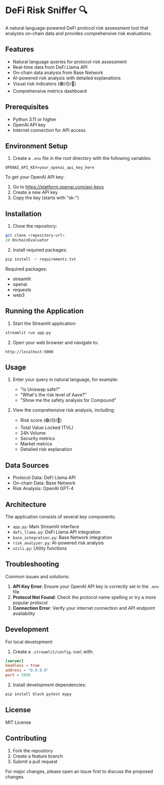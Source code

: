 # DeFi Risk Sniffer 🔍

A natural language-powered DeFi protocol risk assessment tool that analyzes on-chain data and provides comprehensive risk evaluations.

## Features

- Natural language queries for protocol risk assessment
- Real-time data from DeFi Llama API
- On-chain data analysis from Base Network
- AI-powered risk analysis with detailed explanations
- Visual risk indicators (🟢/🟡/🔴)
- Comprehensive metrics dashboard

## Prerequisites

- Python 3.11 or higher
- OpenAI API key
- Internet connection for API access

## Environment Setup

1. Create a `.env` file in the root directory with the following variables:

```env
OPENAI_API_KEY=your_openai_api_key_here
```

To get your OpenAI API key:
1. Go to https://platform.openai.com/api-keys
2. Create a new API key
3. Copy the key (starts with "sk-")

## Installation

1. Clone the repository:
```bash
git clone <repository-url>
cd OnchainEvaluator
```

2. Install required packages:
```bash
pip install -r requirements.txt
```

Required packages:
- streamlit
- openai
- requests
- web3

## Running the Application

1. Start the Streamlit application:
```bash
streamlit run app.py
```

2. Open your web browser and navigate to:
```
http://localhost:5000
```

## Usage

1. Enter your query in natural language, for example:
   - "Is Uniswap safe?"
   - "What's the risk level of Aave?"
   - "Show me the safety analysis for Compound"

2. View the comprehensive risk analysis, including:
   - Risk score (🟢/🟡/🔴)
   - Total Value Locked (TVL)
   - 24h Volume
   - Security metrics
   - Market metrics
   - Detailed risk explanation

## Data Sources

- Protocol Data: DeFi Llama API
- On-chain Data: Base Network
- Risk Analysis: OpenAI GPT-4

## Architecture

The application consists of several key components:

- `app.py`: Main Streamlit interface
- `defi_llama.py`: DeFi Llama API integration
- `base_integration.py`: Base Network integration
- `risk_analyzer.py`: AI-powered risk analysis
- `utils.py`: Utility functions

## Troubleshooting

Common issues and solutions:

1. **API Key Error**: Ensure your OpenAI API key is correctly set in the `.env` file
2. **Protocol Not Found**: Check the protocol name spelling or try a more popular protocol
3. **Connection Error**: Verify your internet connection and API endpoint availability

## Development

For local development:

1. Create a `.streamlit/config.toml` with:
```toml
[server]
headless = true
address = "0.0.0.0"
port = 5000
```

2. Install development dependencies:
```bash
pip install black pytest mypy
```

## License

MIT License

## Contributing

1. Fork the repository
2. Create a feature branch
3. Submit a pull request

For major changes, please open an issue first to discuss the proposed changes.
